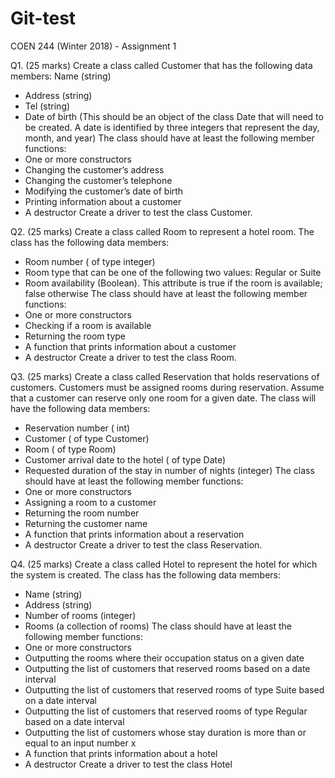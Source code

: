 # Git-test
COEN 244 (Winter 2018) - Assignment 1

Q1. (25 marks) Create a class called Customer that has the following data
members:
Name (string)
- Address (string)
- Tel (string)
- Date of birth (This should be an object of the class Date that will need to
be created. A date is identified by three integers that represent the day,
month, and year)
The class should have at least the following member functions:
- One or more constructors
- Changing the customer’s address
- Changing the customer’s telephone
- Modifying the customer’s date of birth
- Printing information about a customer
- A destructor
Create a driver to test the class Customer.

Q2. (25 marks) Create a class called Room to represent a hotel room. The class has
the following data members:
- Room number ( of type integer)
- Room type that can be one of the following two values: Regular or Suite
- Room availability (Boolean). This attribute is true if the room is available;
false otherwise
The class should have at least the following member functions:
- One or more constructors
- Checking if a room is available
- Returning the room type
- A function that prints information about a customer
- A destructor
Create a driver to test the class Room.

Q3. (25 marks) Create a class called Reservation that holds reservations of
customers. Customers must be assigned rooms during reservation. Assume that a
customer can reserve only one room for a given date. The class will have the
following data members:
- Reservation number ( int)
- Customer ( of type Customer)
- Room ( of type Room)
- Customer arrival date to the hotel ( of type Date)
- Requested duration of the stay in number of nights (integer)
The class should have at least the following member functions:
- One or more constructors
- Assigning a room to a customer
- Returning the room number
- Returning the customer name
- A function that prints information about a reservation
- A destructor
Create a driver to test the class Reservation.

Q4. (25 marks) Create a class called Hotel to represent the hotel for which the
system is created. The class has the following data members:
- Name (string)
- Address (string)
- Number of rooms (integer)
- Rooms (a collection of rooms)
The class should have at least the following member functions:
- One or more constructors
- Outputting the rooms where their occupation status on a given date
- Outputting the list of customers that reserved rooms based on a date
interval
- Outputting the list of customers that reserved rooms of type Suite based
on a date interval
- Outputting the list of customers that reserved rooms of type Regular
based on a date interval
- Outputting the list of customers whose stay duration is more than or
equal to an input number x
- A function that prints information about a hotel
- A destructor
Create a driver to test the class Hotel
